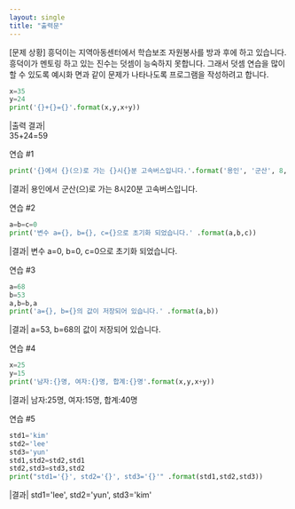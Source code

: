 ```yaml
---
layout: single
title: "출력문"
---
```


[문제 상황] 
흥덕이는 지역아동센터에서 학습보조 자원봉사를 방과 후에 하고 있습니다. 흥덕이가 멘토링 하고 있는 진수는 덧셈이 능숙하지 못합니다. 그래서 덧셈 연습을 많이 할 수 있도록 예시화 면과 같이 문제가 나타나도록 프로그램을 작성하려고 합니다. 

~~~python
x=35
y=24
print('{}+{}={}'.format(x,y,x+y)) 
~~~

|출력 결과|  
35+24=59


연습 #1

~~~python
print('{}에서 {}(으)로 가는 {}시{}분 고속버스입니다.'.format('용인', '군산', 8, 20))
~~~

|결과|
용인에서 군산(으)로 가는 8시20분 고속버스입니다.


연습 #2

~~~python
a=b=c=0
print('변수 a={}, b={}, c={}으로 초기화 되었습니다.' .format(a,b,c))
~~~

|결과|
변수 a=0, b=0, c=0으로 초기화 되었습니다.


연습 #3

~~~python
a=68 
b=53
a,b=b,a
print('a={}, b={}의 값이 저장되어 있습니다.' .format(a,b))
~~~

|결과|
a=53, b=68의 값이 저장되어 있습니다.


연습 #4

~~~python
x=25
y=15
print('남자:{}명, 여자:{}명, 합계:{}명'.format(x,y,x+y))
~~~

|결과|
남자:25명, 여자:15명, 합계:40명


연습 #5

~~~python
std1='kim'
std2='lee'
std3='yun'
std1,std2=std2,std1
std2,std3=std3,std2
print("std1='{}', std2='{}', std3='{}'" .format(std1,std2,std3))
~~~

|결과|
std1='lee', std2='yun', std3='kim'
